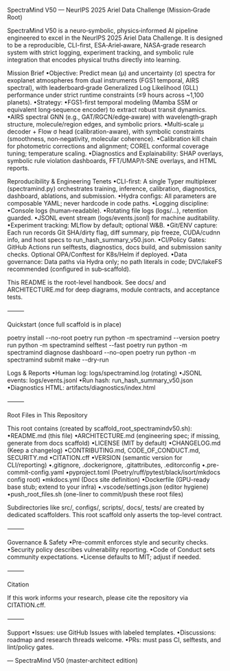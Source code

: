 SpectraMind V50 — NeurIPS 2025 Ariel Data Challenge (Mission‑Grade Root)

SpectraMind V50 is a neuro‑symbolic, physics‑informed AI pipeline engineered to excel in the NeurIPS 2025 Ariel Data Challenge. It is designed to be a reproducible, CLI-first, ESA‑Ariel‑aware, NASA‑grade research system with strict logging, experiment tracking, and symbolic rule integration that encodes physical truths directly into learning.

Mission Brief
•Objective: Predict mean (μ) and uncertainty (σ) spectra for exoplanet atmospheres from dual instruments (FGS1 temporal, AIRS spectral), with leaderboard‑grade Generalized Log Likelihood (GLL) performance under strict runtime constraints (≤9 hours across ~1,100 planets).
•Strategy:
•FGS1-first temporal modeling (Mamba SSM or equivalent long‑sequence encoder) to extract robust transit dynamics.
•AIRS spectral GNN (e.g., GAT/RGCN/edge‑aware) with wavelength‑graph structure, molecule/region edges, and symbolic priors.
•Multi‑scale μ decoder + Flow σ head (calibration-aware), with symbolic constraints (smoothness, non‑negativity, molecular coherence).
•Calibration kill chain for photometric corrections and alignment; COREL conformal coverage tuning; temperature scaling.
•Diagnostics and Explainability: SHAP overlays, symbolic rule violation dashboards, FFT/UMAP/t‑SNE overlays, and HTML reports.

Reproducibility & Engineering Tenets
•CLI-first: A single Typer multiplexer (spectramind.py) orchestrates training, inference, calibration, diagnostics, dashboard, ablations, and submission.
•Hydra configs: All parameters are composable YAML; never hardcode in code paths.
•Logging discipline:
•Console logs (human‑readable).
•Rotating file logs (logs/…), retention guarded.
•JSONL event stream (logs/events.jsonl) for machine auditability.
•Experiment tracking: MLflow by default; optional W&B.
•Git/ENV capture: Each run records Git SHA/dirty flag, diff summary, pip freeze, CUDA/cudnn info, and host specs to run_hash_summary_v50.json.
•CI/Policy Gates: GitHub Actions run selftests, diagnostics, docs build, and submission sanity checks. Optional OPA/Conftest for K8s/Helm if deployed.
•Data governance: Data paths via Hydra only; no path literals in code; DVC/lakeFS recommended (configured in sub‑scaffold).

This README is the root-level handbook. See docs/ and ARCHITECTURE.md for deep diagrams, module contracts, and acceptance tests.

⸻

Quickstart (once full scaffold is in place)

poetry install --no-root
poetry run python -m spectramind --version
poetry run python -m spectramind selftest --fast
poetry run python -m spectramind diagnose dashboard --no-open
poetry run python -m spectramind submit make --dry-run

Logs & Reports
•Human log: logs/spectramind.log (rotating)
•JSONL events: logs/events.jsonl
•Run hash: run_hash_summary_v50.json
•Diagnostics HTML: artifacts/diagnostics/index.html

⸻

Root Files in This Repository

This root contains (created by scaffold_root_spectramindv50.sh):
•README.md (this file)
•ARCHITECTURE.md (engineering spec; if missing, generate from docs scaffold)
•LICENSE (MIT by default)
•CHANGELOG.md (Keep a changelog)
•CONTRIBUTING.md, CODE_OF_CONDUCT.md, SECURITY.md
•CITATION.cff
•VERSION (semantic version for CLI/reporting)
•.gitignore, .dockerignore, .gitattributes, .editorconfig
•.pre-commit-config.yaml
•pyproject.toml (Poetry/ruff/pytest/black/isort/mkdocs config root)
•mkdocs.yml (Docs site definition)
•Dockerfile (GPU-ready base stub; extend to your infra)
•.vscode/settings.json (editor hygiene)
•push_root_files.sh (one-liner to commit/push these root files)

Subdirectories like src/, configs/, scripts/, docs/, tests/ are created by dedicated scaffolders. This root scaffold only asserts the top-level contract.

⸻

Governance & Safety
•Pre-commit enforces style and security checks.
•Security policy describes vulnerability reporting.
•Code of Conduct sets community expectations.
•License defaults to MIT; adjust if needed.

⸻

Citation

If this work informs your research, please cite the repository via CITATION.cff.

⸻

Support
•Issues: use GitHub Issues with labeled templates.
•Discussions: roadmap and research threads welcome.
•PRs: must pass CI, selftests, and lint/policy gates.

— SpectraMind V50 (master‑architect edition)
